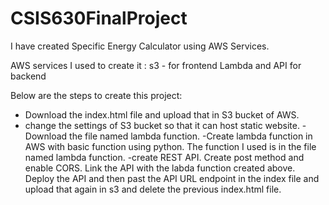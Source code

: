 # CSIS630FinalProject

I have created Specific Energy Calculator using AWS Services.

AWS services I used to create it :
s3 - for frontend
Lambda and API for backend

Below are the steps to create this project:

- Download the index.html file and upload that in S3 bucket of AWS. 
- change the settings of S3 bucket so that it can host static website.
-Download the file named lambda function.
-Create lambda function in AWS with basic function using python. The function I used is in the file named lambda function. 
-create REST API. Create post method and enable CORS. Link the API with the labda function created above. Deploy the API and then past the API URL endpoint in the index file and upload that again in s3 and delete the previous index.html file. 
